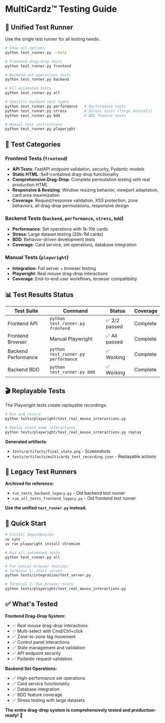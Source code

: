 # MultiCardz™ Testing Guide

## 🎯 **Unified Test Runner**

Use the single test runner for all testing needs:

```bash
# Show all options
python test_runner.py --help

# Frontend drag-drop tests
python test_runner.py frontend

# Backend set operations tests
python test_runner.py backend

# All automated tests
python test_runner.py all

# Specific backend test types
python test_runner.py performance   # Performance tests
python test_runner.py stress        # Stress tests (large datasets)
python test_runner.py bdd           # BDD feature tests

# Manual test instructions
python test_runner.py playwright
```

## 🧪 **Test Categories**

### **Frontend Tests** (`frontend`)
- **API Tests**: FastAPI endpoint validation, security, Pydantic models
- **Static HTML**: Self-contained drag-drop functionality
- **Comprehensive Drag-Drop**: Complete permutation testing with real production HTML
- **Responsive & Resizing**: Window resizing behavior, viewport adaptation, card area maximization
- **Coverage**: Request/response validation, XSS protection, zone behaviors, all drag-drop permutations, responsive design

### **Backend Tests** (`backend`, `performance`, `stress`, `bdd`)
- **Performance**: Set operations with 1k-10k cards
- **Stress**: Large dataset testing (20k-1M cards)
- **BDD**: Behavior-driven development tests
- **Coverage**: Card service, set operations, database integration

### **Manual Tests** (`playwright`)
- **Integration**: Full server + browser testing
- **Playwright**: Real mouse drag-drop interactions
- **Coverage**: End-to-end user workflows, browser compatibility

## 📊 **Test Results Status**

| Test Suite | Command | Status | Coverage |
|------------|---------|--------|----------|
| Frontend API | `python test_runner.py frontend` | ✅ 2/2 passed | Complete |
| Frontend Browser | Manual Playwright | ✅ All passed | Complete |
| Backend Performance | `python test_runner.py performance` | ✅ Working | Complete |
| Backend BDD | `python test_runner.py bdd` | ✅ Working | Complete |

## 🎬 **Replayable Tests**

The Playwright tests create replayable recordings:

```bash
# Run and record
python tests/playwright/test_real_mouse_interactions.py

# Replay exact same interactions
python tests/playwright/test_real_mouse_interactions.py replay
```

**Generated artifacts:**
- `tests/artifacts/final_state.png` - Screenshots
- `tests/artifacts/multicardz_test_recording.json` - Replayable actions

## 🔧 **Legacy Test Runners**

**Archived for reference:**
- `run_tests_backend_legacy.py` - Old backend test runner
- `run_all_tests_frontend_legacy.py` - Old frontend test runner

**Use the unified `test_runner.py` instead.**

## 🚀 **Quick Start**

```bash
# Install dependencies
uv sync
uv run playwright install chromium

# Run all automated tests
python test_runner.py all

# For manual browser testing:
# Terminal 1: Start server
python tests/integration/test_server.py

# Terminal 2: Run browser tests
python tests/playwright/test_real_mouse_interactions.py
```

## ✅ **What's Tested**

**Frontend Drag-Drop System:**
- ✅ Real mouse drag-drop interactions
- ✅ Multi-select with Cmd/Ctrl+click
- ✅ Zone-to-zone tag movement
- ✅ Control panel interactions
- ✅ State management and validation
- ✅ API endpoint security
- ✅ Pydantic request validation

**Backend Set Operations:**
- ✅ High-performance set operations
- ✅ Card service functionality
- ✅ Database integration
- ✅ BDD feature coverage
- ✅ Stress testing with large datasets

**The entire drag-drop system is comprehensively tested and production-ready!** 🎉